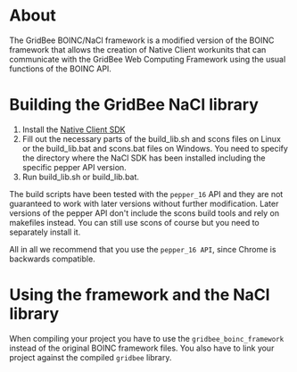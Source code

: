 About
=====

The GridBee BOINC/NaCl framework is a modified version of the BOINC framework that allows the creation of Native Client workunits that can communicate with the GridBee Web Computing Framework using the usual functions of the BOINC API.

Building the GridBee NaCl library
=================================

1. Install the [Native Client SDK](https://developers.google.com/native-client/)
2. Fill out the necessary parts of the build_lib.sh and scons files on Linux or the build_lib.bat and scons.bat files on Windows. You need to specify the directory where the NaCl SDK has been installed including the specific pepper API version.
3. Run build_lib.sh or build_lib.bat.

The build scripts have been tested with the `pepper_16` API and they are not guaranteed to work with later versions without further modification. Later versions of the pepper API don't include the scons build tools and rely on makefiles instead. You can still use scons of course but you need to separately install it.

All in all we recommend that you use the `pepper_16 API`, since Chrome is backwards compatible.

Using the framework and the NaCl library
========================================

When compiling your project you have to use the `gridbee_boinc_framework` instead of the original BOINC framework files. You also have to link your project against the compiled `gridbee` library.